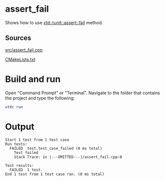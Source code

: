 # assert_fail

Shows how to use [xtd::tunit::assert::fail](https://codedocs.xyz/gammasoft71/xtd/classxtd_1_1tunit_1_1base__assert.html#ae46df4f9f34fc04ba8aa1447dd023dd1) method.

## Sources

[src/assert_fail.cpp](src/assert_fail.cpp)

[CMakeLists.txt](CMakeLists.txt)

# Build and run

Open "Command Prompt" or "Terminal". Navigate to the folder that contains the project and type the following:

```cmake
xtdc run
```

# Output

```
Start 1 test from 1 test case
Run tests:
  FAILED  test.test_case_failed (0 ms total)
    Test failed
    Stack Trace: in |---OMITTED---|/assert_fail.cpp:8

Test results:
  FAILED  1 test.
End 1 test from 1 test case ran. (0 ms total)
```
